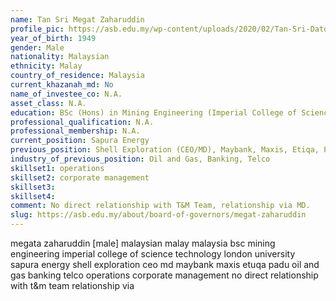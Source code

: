 ```yaml
---
name: Tan Sri Megat Zaharuddin
profile_pic: https://asb.edu.my/wp-content/uploads/2020/02/Tan-Sri-Dato%E2%80%99-Megat-Zaharuddin.png
year_of_birth: 1949
gender: Male
nationality: Malaysian 
ethnicity: Malay
country_of_residence: Malaysia
current_khazanah_md: No
name_of_investee_co: N.A.
asset_class: N.A.
education: BSc (Hons) in Mining Engineering (Imperial College of Science & Technology, London University)
professional_qualification: N.A.
professional_membership: N.A.
current_position: Sapura Energy
previous_position: Shell Exploration (CEO/MD), Maybank, Maxis, Etiqa, PADU
industry_of_previous_position: Oil and Gas, Banking, Telco
skillset1: operations
skillset2: corporate management
skillset3: 
skillset4: 
comment: No direct relationship with T&M Team, relationship via MD. 
slug: https://asb.edu.my/about/board-of-governors/megat-zaharuddin
---
```


megata zaharuddin [male] malaysian malay malaysia bsc mining engineering imperial college of science technology london university sapura energy shell exploration ceo md maybank maxis etuqa padu oil and gas banking telco operations corporate management no direct relationship with t&m team relationship via